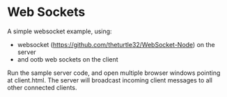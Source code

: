 # Web Sockets
A simple websocket example, using:
* websocket (https://github.com/theturtle32/WebSocket-Node) on the server
* and ootb web sockets on the client

Run the sample server code, and open multiple browser windows pointing at client.html.
The server will broadcast incoming client messages to all other connected clients.


